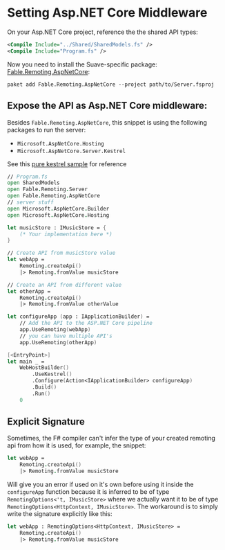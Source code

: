 # Setting Asp.NET Core Middleware

On your Asp.NET Core project, reference the the shared API types:
```xml
<Compile Include="../Shared/SharedModels.fs" />
<Compile Include="Program.fs" />
```
Now you need to install the Suave-specific package: [Fable.Remoting.AspNetCore](https://www.nuget.org/packages/Fable.Remoting.AspNetCore/):
```
paket add Fable.Remoting.AspNetCore --project path/to/Server.fsproj
```
## Expose the API as Asp.NET Core middleware:

Besides `Fable.Remoting.AspNetCore`, this snippet is using the following packages to run the server: 
- `Microsoft.AspNetCore.Hosting`
- `Microsoft.AspNetCore.Server.Kestrel` 

See this [pure kestrel sample](https://github.com/Zaid-Ajaj/remoting-pure-kestrel) for reference

```fs
// Program.fs
open SharedModels
open Fable.Remoting.Server
open Fable.Remoting.AspNetCore
// server stuff
open Microsoft.AspNetCore.Builder
open Microsoft.AspNetCore.Hosting

let musicStore : IMusicStore = {
    (* Your implementation here *)
} 

// Create API from musicStore value
let webApp = 
    Remoting.createApi()
    |> Remoting.fromValue musicStore

// Create an API from different value
let otherApp = 
    Remoting.createApi()
    |> Remoting.fromValue otherValue

let configureApp (app : IApplicationBuilder) =
    // Add the API to the ASP.NET Core pipeline
    app.UseRemoting(webApp)
    // you can have multiple API's 
    app.UseRemoting(otherApp) 

[<EntryPoint>]
let main _ =
    WebHostBuilder()
        .UseKestrel()
        .Configure(Action<IApplicationBuilder> configureApp)
        .Build()
        .Run()
    0
```
## Explicit Signature

Sometimes, the F# compiler can't infer the type of your created remoting api from how it is used, for example, the snippet:
```fs
let webApp = 
    Remoting.createApi()
    |> Remoting.fromValue musicStore
```
Will give you an error if used on it's own before using it inside the `configureApp` function because it is inferred to be of type `RemotingOptions<'t, IMusicStore>` where we actually want it to be of type `RemotingOptions<HttpContext, IMusicStore>`. The workaround is to simply write the signature explicitly like this:
```fs
let webApp : RemotingOptions<HttpContext, IMusicStore> = 
    Remoting.createApi()
    |> Remoting.fromValue musicStore
```